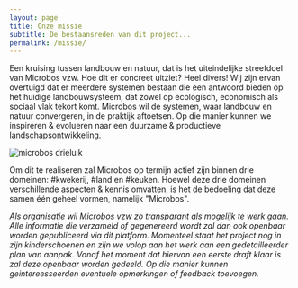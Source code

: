 ```yaml
---
layout: page
title: Onze missie
subtitle: De bestaansreden van dit project...
permalink: /missie/
---
```


Een kruising tussen landbouw en natuur, dat is het uiteindelijke streefdoel van Microbos vzw. Hoe dit er concreet uitziet? Heel divers! Wij zijn ervan overtuigd dat er meerdere systemen bestaan die een antwoord bieden op het huidige landbouwsysteem, dat zowel op ecologisch, economisch als sociaal vlak tekort komt. Microbos wil de systemen, waar landbouw en natuur convergeren, in de praktijk aftoetsen. Op die manier kunnen we inspireren & evolueren naar een duurzame & productieve landschapsontwikkeling.

![microbos drieluik](https://user-images.githubusercontent.com/15105131/31287227-7a3c0f48-aab8-11e7-9699-1f3d93528c08.png)

Om dit te realiseren zal Microbos op termijn actief zijn binnen drie domeinen: #kwekerij, #land en #keuken. Hoewel deze drie domeinen verschillende aspecten & kennis omvatten, is het de bedoeling dat deze samen één geheel vormen, namelijk "Microbos". 

*Als organisatie wil Microbos vzw zo transparant als mogelijk te werk gaan. Alle informatie die verzameld of gegenereerd wordt zal dan ook openbaar worden gepubliceerd via dit platform. Momenteel staat het project nog in zijn kinderschoenen en zijn we volop aan het werk aan een gedetailleerder plan van aanpak. Vanaf het moment dat hiervan een eerste draft klaar is zal deze  openbaar worden gedeeld. Op die manier kunnen geintereesseerden eventuele opmerkingen of feedback toevoegen.*
